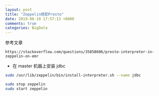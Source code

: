 ```yaml
---
layout: post
title: "Zeppelin搭配Presto"
date: 2019-06-10 17:57:13 +0800
comments: true
categories: BigData
---
```

参考文章

``https://stackoverflow.com/questions/35858606/presto-interpreter-in-zeppelin-on-emr``

- 在 master 机器上安装 jdbc

```sh
sudo /usr/lib/zeppelin/bin/install-interpreter.sh --name jdbc
```

```sh
sudo stop zeppelin
sudo start zeppelin
```
